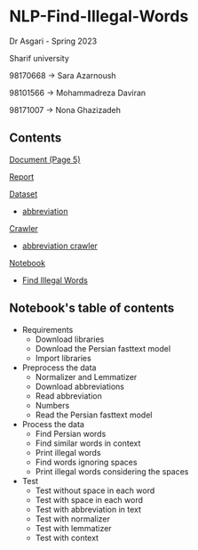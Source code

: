 # NLP-Find-Illegal-Words

Dr Asgari - Spring 2023

Sharif university

98170668 -> Sara Azarnoush

98101566 -> Mohammadreza Daviran

98171007 -> Nona Ghazizadeh

## Contents

[Document (Page 5)](https://github.com/saaz742/NLP-Find-Illegal-Words/blob/main/NLP_Spring1401_HW2.pdf)

[Report](https://github.com/saaz742/NLP-Find-Illegal-Words/blob/main/Project/NLP_HW2_report.pdf)

[Dataset](https://github.com/saaz742/NLP-Find-Illegal-Words/tree/main/Project/datasets)
  - [abbreviation](https://github.com/saaz742/NLP-Find-Illegal-Words/blob/main/Project/datasets/abbreviation.json)

[Crawler](https://github.com/saaz742/NLP-Find-Illegal-Words/tree/main/Project/crawler)
  - [abbreviation crawler](https://github.com/saaz742/NLP-Find-Illegal-Words/blob/main/Project/crawler/abbreviation_crawler.py)

[Notebook](https://github.com/saaz742/NLP-Find-Illegal-Words/tree/main/Project/notebook)
- [Find Illegal Words](https://github.com/saaz742/NLP-Find-Illegal-Words/blob/main/Project/notebook/NLP_HW2.ipynb)


## Notebook's table of contents

- Requirements
  - Download libraries
  - Download the Persian fasttext model
  - Import libraries
- Preprocess the data
  - Normalizer and Lemmatizer
  - Download abbreviations
  - Read abbreviation
  - Numbers
  - Read the Persian fasttext model
- Process the data
  - Find Persian words
  - Find similar words in context
  - Print illegal words
  - Find words ignoring spaces
  - Print illegal words considering the spaces
- Test
  - Test without space in each word
  - Test with space in each word
  - Test with abbreviation in text
  - Test with normalizer
  - Test with lemmatizer
  - Test with context
